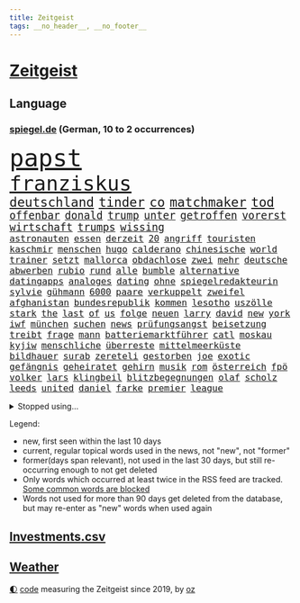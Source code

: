 ```yaml
---
title: Zeitgeist
tags: __no_header__, __no_footer__
---
```


# [Zeitgeist](https://oliz.io/zeitgeist/)

## Language

<h3><a href="https://www.spiegel.de" target="_blank">spiegel.de</a> (German, 10 to 2 occurrences)</h3>
<p style="font-family:monospace">
<span style="font-size:32pt"><a href="news_links.html#papst" class="current">papst</a></span>
<br>
<span style="font-size:27pt"><a href="news_links.html#franziskus" class="current">franziskus</a></span>
<br>
<span style="font-size:17pt"><a href="news_links.html#deutschland" class="current">deutschland</a></span>
<span style="font-size:17pt"><a href="news_links.html#tinder" class="new">tinder</a></span>
<span style="font-size:17pt"><a href="news_links.html#co" class="current">co</a></span>
<span style="font-size:17pt"><a href="news_links.html#matchmaker" class="current">matchmaker</a></span>
<span style="font-size:17pt"><a href="news_links.html#tod" class="current">tod</a></span>
<br>
<span style="font-size:14pt"><a href="news_links.html#offenbar" class="current">offenbar</a></span>
<span style="font-size:14pt"><a href="news_links.html#donald" class="current">donald</a></span>
<span style="font-size:14pt"><a href="news_links.html#trump" class="current">trump</a></span>
<span style="font-size:14pt"><a href="news_links.html#unter" class="current">unter</a></span>
<span style="font-size:14pt"><a href="news_links.html#getroffen" class="current">getroffen</a></span>
<span style="font-size:14pt"><a href="news_links.html#vorerst" class="current">vorerst</a></span>
<span style="font-size:14pt"><a href="news_links.html#wirtschaft" class="current">wirtschaft</a></span>
<span style="font-size:14pt"><a href="news_links.html#trumps" class="current">trumps</a></span>
<span style="font-size:14pt"><a href="news_links.html#wissing" class="current">wissing</a></span>
<br>
<span style="font-size:12pt"><a href="news_links.html#astronauten" class="current">astronauten</a></span>
<span style="font-size:12pt"><a href="news_links.html#essen" class="current">essen</a></span>
<span style="font-size:12pt"><a href="news_links.html#derzeit" class="current">derzeit</a></span>
<span style="font-size:12pt"><a href="news_links.html#20" class="current">20</a></span>
<span style="font-size:12pt"><a href="news_links.html#angriff" class="current">angriff</a></span>
<span style="font-size:12pt"><a href="news_links.html#touristen" class="current">touristen</a></span>
<span style="font-size:12pt"><a href="news_links.html#kaschmir" class="new">kaschmir</a></span>
<span style="font-size:12pt"><a href="news_links.html#menschen" class="current">menschen</a></span>
<span style="font-size:12pt"><a href="news_links.html#hugo" class="current">hugo</a></span>
<span style="font-size:12pt"><a href="news_links.html#calderano" class="new">calderano</a></span>
<span style="font-size:12pt"><a href="news_links.html#chinesische" class="current">chinesische</a></span>
<span style="font-size:12pt"><a href="news_links.html#world" class="current">world</a></span>
<span style="font-size:12pt"><a href="news_links.html#trainer" class="current">trainer</a></span>
<span style="font-size:12pt"><a href="news_links.html#setzt" class="current">setzt</a></span>
<span style="font-size:12pt"><a href="news_links.html#mallorca" class="current">mallorca</a></span>
<span style="font-size:12pt"><a href="news_links.html#obdachlose" class="new">obdachlose</a></span>
<span style="font-size:12pt"><a href="news_links.html#zwei" class="current">zwei</a></span>
<span style="font-size:12pt"><a href="news_links.html#mehr" class="current">mehr</a></span>
<span style="font-size:12pt"><a href="news_links.html#deutsche" class="current">deutsche</a></span>
<span style="font-size:12pt"><a href="news_links.html#abwerben" class="new">abwerben</a></span>
<span style="font-size:12pt"><a href="news_links.html#rubio" class="current">rubio</a></span>
<span style="font-size:12pt"><a href="news_links.html#rund" class="current">rund</a></span>
<span style="font-size:12pt"><a href="news_links.html#alle" class="current">alle</a></span>
<span style="font-size:12pt"><a href="news_links.html#bumble" class="new">bumble</a></span>
<span style="font-size:12pt"><a href="news_links.html#alternative" class="current">alternative</a></span>
<span style="font-size:12pt"><a href="news_links.html#datingapps" class="new">datingapps</a></span>
<span style="font-size:12pt"><a href="news_links.html#analoges" class="new">analoges</a></span>
<span style="font-size:12pt"><a href="news_links.html#dating" class="current">dating</a></span>
<span style="font-size:12pt"><a href="news_links.html#ohne" class="current">ohne</a></span>
<span style="font-size:12pt"><a href="news_links.html#spiegelredakteurin" class="current">spiegelredakteurin</a></span>
<span style="font-size:12pt"><a href="news_links.html#sylvie" class="new">sylvie</a></span>
<span style="font-size:12pt"><a href="news_links.html#gühmann" class="new">gühmann</a></span>
<span style="font-size:12pt"><a href="news_links.html#6000" class="current">6000</a></span>
<span style="font-size:12pt"><a href="news_links.html#paare" class="current">paare</a></span>
<span style="font-size:12pt"><a href="news_links.html#verkuppelt" class="new">verkuppelt</a></span>
<span style="font-size:12pt"><a href="news_links.html#zweifel" class="current">zweifel</a></span>
<span style="font-size:12pt"><a href="news_links.html#afghanistan" class="current">afghanistan</a></span>
<span style="font-size:12pt"><a href="news_links.html#bundesrepublik" class="current">bundesrepublik</a></span>
<span style="font-size:12pt"><a href="news_links.html#kommen" class="current">kommen</a></span>
<span style="font-size:12pt"><a href="news_links.html#lesotho" class="current">lesotho</a></span>
<span style="font-size:12pt"><a href="news_links.html#uszölle" class="current">uszölle</a></span>
<span style="font-size:12pt"><a href="news_links.html#stark" class="current">stark</a></span>
<span style="font-size:12pt"><a href="news_links.html#the" class="current">the</a></span>
<span style="font-size:12pt"><a href="news_links.html#last" class="current">last</a></span>
<span style="font-size:12pt"><a href="news_links.html#of" class="current">of</a></span>
<span style="font-size:12pt"><a href="news_links.html#us" class="current">us</a></span>
<span style="font-size:12pt"><a href="news_links.html#folge" class="current">folge</a></span>
<span style="font-size:12pt"><a href="news_links.html#neuen" class="current">neuen</a></span>
<span style="font-size:12pt"><a href="news_links.html#larry" class="new">larry</a></span>
<span style="font-size:12pt"><a href="news_links.html#david" class="current">david</a></span>
<span style="font-size:12pt"><a href="news_links.html#new" class="current">new</a></span>
<span style="font-size:12pt"><a href="news_links.html#york" class="current">york</a></span>
<span style="font-size:12pt"><a href="news_links.html#iwf" class="current">iwf</a></span>
<span style="font-size:12pt"><a href="news_links.html#münchen" class="current">münchen</a></span>
<span style="font-size:12pt"><a href="news_links.html#suchen" class="current">suchen</a></span>
<span style="font-size:12pt"><a href="news_links.html#news" class="current">news</a></span>
<span style="font-size:12pt"><a href="news_links.html#prüfungsangst" class="new">prüfungsangst</a></span>
<span style="font-size:12pt"><a href="news_links.html#beisetzung" class="current">beisetzung</a></span>
<span style="font-size:12pt"><a href="news_links.html#treibt" class="current">treibt</a></span>
<span style="font-size:12pt"><a href="news_links.html#frage" class="current">frage</a></span>
<span style="font-size:12pt"><a href="news_links.html#mann" class="current">mann</a></span>
<span style="font-size:12pt"><a href="news_links.html#batteriemarktführer" class="new">batteriemarktführer</a></span>
<span style="font-size:12pt"><a href="news_links.html#catl" class="new">catl</a></span>
<span style="font-size:12pt"><a href="news_links.html#moskau" class="current">moskau</a></span>
<span style="font-size:12pt"><a href="news_links.html#kyjiw" class="current">kyjiw</a></span>
<span style="font-size:12pt"><a href="news_links.html#menschliche" class="new">menschliche</a></span>
<span style="font-size:12pt"><a href="news_links.html#überreste" class="current">überreste</a></span>
<span style="font-size:12pt"><a href="news_links.html#mittelmeerküste" class="new">mittelmeerküste</a></span>
<span style="font-size:12pt"><a href="news_links.html#bildhauer" class="new">bildhauer</a></span>
<span style="font-size:12pt"><a href="news_links.html#surab" class="new">surab</a></span>
<span style="font-size:12pt"><a href="news_links.html#zereteli" class="new">zereteli</a></span>
<span style="font-size:12pt"><a href="news_links.html#gestorben" class="current">gestorben</a></span>
<span style="font-size:12pt"><a href="news_links.html#joe" class="current">joe</a></span>
<span style="font-size:12pt"><a href="news_links.html#exotic" class="new">exotic</a></span>
<span style="font-size:12pt"><a href="news_links.html#gefängnis" class="current">gefängnis</a></span>
<span style="font-size:12pt"><a href="news_links.html#geheiratet" class="current">geheiratet</a></span>
<span style="font-size:12pt"><a href="news_links.html#gehirn" class="current">gehirn</a></span>
<span style="font-size:12pt"><a href="news_links.html#musik" class="current">musik</a></span>
<span style="font-size:12pt"><a href="news_links.html#rom" class="current">rom</a></span>
<span style="font-size:12pt"><a href="news_links.html#österreich" class="current">österreich</a></span>
<span style="font-size:12pt"><a href="news_links.html#fpö" class="current">fpö</a></span>
<span style="font-size:12pt"><a href="news_links.html#volker" class="new">volker</a></span>
<span style="font-size:12pt"><a href="news_links.html#lars" class="current">lars</a></span>
<span style="font-size:12pt"><a href="news_links.html#klingbeil" class="current">klingbeil</a></span>
<span style="font-size:12pt"><a href="news_links.html#blitzbegegnungen" class="new">blitzbegegnungen</a></span>
<span style="font-size:12pt"><a href="news_links.html#olaf" class="current">olaf</a></span>
<span style="font-size:12pt"><a href="news_links.html#scholz" class="current">scholz</a></span>
<span style="font-size:12pt"><a href="news_links.html#leeds" class="current">leeds</a></span>
<span style="font-size:12pt"><a href="news_links.html#united" class="current">united</a></span>
<span style="font-size:12pt"><a href="news_links.html#daniel" class="current">daniel</a></span>
<span style="font-size:12pt"><a href="news_links.html#farke" class="new">farke</a></span>
<span style="font-size:12pt"><a href="news_links.html#premier" class="current">premier</a></span>
<span style="font-size:12pt"><a href="news_links.html#league" class="current">league</a></span>
</p>
<details>
<summary>Stopped using...</summary>
<p class="former" style="font-size:12pt">
besiegt(1643) nötig(1643) pakistan(1643) ruhe(1643) philippinen(1642) geliefert(1640) sicherheitskräfte(1640) vergeblich(1640) bundesweit(1639) oktober(1639) polen(1639) umwelt(1639) verfassungsschutz(1639) 2020(1638) aufmerksamkeit(1638) begründung(1638) joachim(1638) keller(1638) seitdem(1638) september(1638) 2021(1637) 5(1637) arbeitsplatz(1637) sinken(1637) volkswagen(1637) 35(1636) angela(1636) merkel(1636) polens(1636) verschiebt(1636) zusammenhang(1636) angeblichen(1635) folgte(1635) getan(1635) investitionen(1635) umstrittenen(1635) west(1635) öffnen(1635) voraus(1634) halle(1633) wettbewerb(1633) bekanntesten(1632) beteiligten(1632) daher(1632) erinnerungen(1632) finanziell(1632) super(1632) verbietet(1632) beginnen(1631) beschwerden(1631) fielen(1631) militärs(1631) miteinander(1631) nutzt(1631) signal(1631) verbindung(1631) zinsen(1631) eingestellt(1630) fußballprofi(1630) mengen(1630) unbekannten(1630) wiederholt(1630) 31(1629) august(1629) bewegen(1628) distanziert(1628) hoher(1628) niederlande(1628) coach(1627) athleten(1626) irak(1626) kim(1626) wohnhaus(1626) lkw(1625) juristisch(1624) rassistischen(1624) tokio(1624) frachter(1623) langfristig(1623) klimapolitik(1622) brite(1621) mittlerweile(1621) 2030(1619) porsche(1619) spenden(1619) genauso(1618) beschlagnahmt(1617) rechtzeitig(1617) treiben(1616) weckt(1616) aufgetaucht(1615) händler(1614) verantwortung(1614) holocaust(1613) not(1613) steffen(1611) profis(1609) vermisste(1608) syrer(1607) vorwürfen(1604) holte(1603) olympia(1601) herausforderung(1599) besteht(1597) foto(1589) carlos(1495) gebeten(1456) werte(1440) finanziert(1437) durchbruch(1410) 120(1337) konzerns(1334) befürwortet(1327) schlafen(1313) mike(1310) gemeinschaft(1300) nfl(1285) inklusive(1250) rande(1232) tradition(1220) invasion(1219) gerichte(1178) beschäftigen(1176) herausgefunden(1157) positiven(1154) flughäfen(1152) versagen(1142) gelöst(1127) terror(1127) kriegsverbrechen(1111) microsoft(1109) bewusst(1108) nationalelf(1099) wiederaufbau(1098) verärgert(1068) regieren(1065) verhängnis(1062) suchte(1049) grünenpolitikerin(1046) bedarf(1036) schwächen(1034) misshandelt(1027) grün(1021) neustart(1013) newsletter(1010) kampagne(1009) entfernen(1000) rettungsaktion(999) wagner(973) führten(970) peru(957) 05(954) nackt(945) luftangriffe(888) spion(874) einstige(866) ig(866) metall(866) pop(862) 47(849) kieler(835) praxis(829) gegründet(828) bewahren(809) verdächtigt(806) alcaraz(803) technologie(800) leon(799) 150000(779) panik(779) karin(773) uhren(773) lieferte(770) rivalen(767) angenommen(755) handelte(749) miami(743) asylpolitik(736) veröffentlichte(725) urlauber(713) ost(712) arbeiter(707) zoll(693) schlagabtausch(685) partien(673) verriet(656) drückt(642) essener(636) vertrauter(633) staus(623) service(619) netanyahus(610) folter(609) betriebe(603) unerwartet(602) knie(594) kandidiert(592) hisbollah(587) ärgert(583) reformiert(572) auswertung(571) besserung(570) hymne(570) miliz(568) eingeschränkt(565) rolf(565) aserbaidschan(559) sportlich(559) königshaus(552) raumstation(548) medizinische(542) lahmgelegt(541) wütend(540) stimmte(535) nominierung(533) geiseln(529) mancherorts(526) wagt(525) geräumt(522) club(515) kilo(514) empfehlungen(511) einschnitte(505) kanzlerkandidat(505) beschuldigte(502) bettina(502) kündigungen(491) ließe(491) ausgleich(480) historischer(477) po(474) grundgesetz(466) gezahlt(465) gerungen(464) giftige(463) mögen(457) eilantrag(455) provokation(455) normalerweise(453) begegnen(452) brandenburgischen(452) ordentlich(450) dahintersteckt(449) linien(448) anthony(444) hype(437) japaner(434) piloten(434) verbündete(432) kindheit(430) heiraten(428) nackte(424) plänen(416) wald(415) angeordnet(414) gäbe(409) polizeibeamte(409) auslieferung(405) rasch(405) zentimeter(403) rechtslage(399) regimes(398) sabine(398) jenseits(396) mitmachen(395) planung(395) schülerinnen(392) angewiesen(391) kürze(387) kitas(384) flüchtlingen(381) schnellste(379) geschoben(370) studien(367) bedingung(365) bewerbung(364) fangen(361) set(361) vehement(360) mögliches(359) schlimmsten(359) türen(357) ostküste(352) straßenbahn(351) häufen(350) relativ(350) ablauf(344) autobranche(343) parteispitze(340) systematisch(340) klug(337) stephen(335) kryptowährung(334) polarisiert(328) besitzt(327) verdachtsfall(325) reiz(324) heimspiel(323) vogelgrippe(323) kugeln(320) verbrenneraus(319) lebenserwartung(317) gemessen(313) eingesperrt(312) einzig(311) entsprechend(311) entwirft(308) suchten(306) demi(301) geschehnissen(301) shitstorm(299) verwüstet(298) gewaltsamen(296) lohn(296) süddeutschland(296) indische(294) /(293) beschweren(293) stationen(293) ausgebuht(292) axel(287) gelitten(285) hubert(283) einzelhandel(282) grüner(282) naomi(282) moderierte(280) wanderer(280) erfinden(278) wachsende(278) königliche(277) zulassung(276) fabian(275) gekämpft(275) autounfall(273) besseren(273) immobilienkrise(268) strenge(267) verfehlt(267) ertrunken(266) lothar(266) weltgesundheitsorganisation(265) angekündigte(264) oberfläche(264) inlandsgeheimdienst(262) zweijähriger(262) schwierigen(258) kater(257) dämpfer(256) impfstoff(254) behauptete(253) mobilisieren(253) 83(251) knüpfen(249) verzweifelt(248) anrichten(247) a1(246) routinen(246) telefoniert(244) dir(243) lächerlich(243) coronavirus(241) umfragewerte(236) autokraten(234) schadstoffe(234) senden(232) staatsoberhaupt(232) reformieren(230) 82(229) abbau(226) japans(226) rekrutiert(226) khan(225) impfgegner(224) kapital(224) nämlich(224) charts(223) filialen(222) norwegischen(222) standard(221) tagesordnung(221) abschuss(220) kanal(220) kuba(220) prangern(219) verbannt(218) allgemeine(217) entertainer(217) unterbringung(216) bauarbeiten(210) dienstagmorgen(210) bezeichnen(207) krebserkrankung(207) umsätze(207) celle(206) heidi(206) rechtswidrig(205) ausweitung(204) bruchteil(204) pakistanischen(204) baku(203) eingestuft(203) einzelnen(201) handyverbot(200) missgeschick(200) torhüterin(200) cavallo(197) gisèle(197) verüben(197) 2500(196) abgeschlagen(196) recherchen(196) befragten(194) kleinkinder(194) koalieren(194) verfassung(194) milizen(193) quarterback(193) wesentlich(193) pelicot(192) gewagt(191) begeisterte(190) ausgehen(189) kansas(189) verdiente(188) goretzka(187) härteren(187) mutmaßlichem(187) australischen(186) beschossen(186) bka(186) freundlich(186) wiedereröffnung(186) aston(185) silke(185) unosicherheitsrat(185) einziehen(183) milde(182) strackzimmermann(182) günstigere(180) mutterschaft(180) umdenken(180) vögel(180) arizona(179) adhs(178) vorsorglich(178) artenvielfalt(177) finnische(177) laufenden(176) feierlich(175) augenarzt(174) tsg(174) hilflos(173) guterres(172) stellungen(172) unogeneralsekretär(172) branchenverband(168) chip(168) bewirken(166) fünfprozenthürde(165) zusammenarbeiten(165) getrennt(164) hiobsbotschaft(164) bundesrat(162) einstellung(162) gesteigert(162) dubaischokolade(161) eddie(161) pink(161) tanken(161) schweigeminute(160) bob(158) volksbühne(158) akkuschrauber(157) beschuldigten(157) rekordhoch(157) schokolade(156) uhaft(156) auszüge(155) humanitärer(155) gemeinsamer(154) stopp(154) ernüchternd(153) schlappe(153) ikone(151) glücksfall(150) ukrainekriegs(150) 72(148) kliniken(148) kurden(148) fsv(147) fußballliga(147) kompakt(147) kurdische(147) milliardenhöhe(147) talfahrt(147) tonnenweise(147) bedrohungen(146) gewaltige(146) islamischer(146) louisiana(146) personalien(146) tankstelle(146) zünden(145) knickt(144) wärmepumpen(144) einwanderung(143) fähre(143) mexico(143) blatt(142) chalamet(142) gefahndet(142) hingerichtet(142) lucas(142) schmuck(142) schulzeit(142) timothée(142) ähneln(142) aiwanger(141) bewunderung(141) sprint(140) abgestimmt(139) warnstreiks(139) komikerin(137) effizient(136) ausgaben(135) greenpeace(135) nordsyrien(135) provokanten(135) verurteilen(135) young(135) ignoranz(134) meines(134) brandanschlag(133) diebin(133) wehtun(133) zocken(133) ökonomische(133) grimes(132) scharfer(132) kunststück(131) wirtschaftsweise(130) borowski(129) kurioses(129) angemeldet(128) apotheke(128) boxlegende(128) telefonat(128) tyson(128) belasten(127) geplündert(127) stützpunkt(127) weisheit(127) abkehr(126) beton(125) verheerende(125) abheben(124) begehrt(124) syrischen(124) uhrzeit(124) wiese(124) heimatorte(123) übergeben(123) arbeitsgericht(122) aserbaidschans(121) energieinfrastruktur(121) nachtklub(121) 62(120) baugenehmigungen(120) befragung(120) extra(119) gelockert(119) manches(118) schlange(118) französin(117) herunter(117) jeans(117) wenigstens(117) morddrohungen(115) sparer(115) aufzugeben(114) bildzeitung(114) heidelberger(114) medizinstudium(114) noten(114) traurig(114) vereinigte(114) rachel(113) ernsthaft(112) machthabern(112) nervt(112) besonderer(111) führungsstil(111) komische(111) verankert(111) ältestes(111) überführen(111) wgzimmer(110) drogenkartelle(109) grüßen(109) norweger(109) schiffsunglück(109) tränengas(109) vorläufig(109) hagen(108) ratschläge(108) rockband(108) währung(108) befeuern(107) spielraum(107) würdig(107) sage(106) zurückgegeben(106) brutaler(105) oberbayern(105) prinzen(105) bali(104) messenger(104) umstrittensten(104) 2034(103) feministischen(103) radikaler(102) zeitdruck(102) anfänger(101) anführerin(101) anhand(101) blind(101) schülern(101) begnadigung(100) chips(100) fahrverbot(100) francesco(100) standards(100) verursachten(100) 42jährigen(99) verbalen(99) nominierungen(98) venezolanische(98) vorschlagen(98) zähne(98) freigelassen(97) haftanstalt(97) umsonst(97) weite(97) erbeutet(96) reagiere(96) selbstkritik(96) bulgarien(95) charité(95) footballstar(95) geldanlage(94) kontrollierte(94) begab(93) boni(93) monika(93) sexszenen(93) ezb(92) ökostrom(92) butch(91) eingekauft(91) glaubens(91) kichatbot(91) suni(91) wilmore(91) zutaten(91) altersdiskriminierung(90) aufzuarbeiten(90) enthalten(90) erarbeitet(90) großfamilie(90) verbreiteten(90) vergiftet(90) kapitulation(89) oppositionellen(89) socken(89) baldoni(88) blake(88) erfüllten(88) geschenken(88) heathrow(88) lively(88) qualifikationsspiel(88) anstellt(87) dringendem(87) freud(87) gründet(87) skifahren(87) beigetragen(86) santa(86) 2045(85) bella(85) erdtrabant(85) hollywoodregisseur(85) lockerung(85) schnitzer(85) verschlossene(85) isanführer(84) odyssee(84) pelicots(84) ramsey(84) gegenmittel(83) lawinenunglück(83) schulter(83) verfolgten(83) verrücktesten(83) veto(83) bewaffneten(82) flasche(82) panamakanals(82) research(82) whiskey(82) madrider(81) panama(81) predigt(81) setze(81) skandale(81) spitzenturnerin(81) tanker(81) usschauspielerin(81) votiert(81) zusammenschluss(81) baubranche(80) bui(80) gesunden(80) gewöhnen(80) kampfgeist(80) suchaktion(80) unomenschenrechtsbüro(80) ziviler(80) 77(79) air(79) currywurst(79) ernte(79) lehrern(79) versöhnlich(79) 41jährige(78) adhanom(78) bewegte(78) frost(78) geborene(78) ghebreyesus(78) hintergründen(78) somalia(78) tedros(78) unsinn(78) verwechseln(78) whochef(78) übungen(78) benennt(77) kreisverband(77) massiver(77) simbabwe(77) spektakuläre(77) stromkosten(77) unomitarbeiter(77) verwandelten(77) wintersport(77) anfangen(76) drogenkonsum(76) gradmesser(76) handschlag(76) schmecken(76) träge(76) vorbeigeflogen(76) 289(75) darm(75) homosexualität(75) uk(75) uran(75) verschulden(75) abgenickt(74) karibikinsel(74) radprofi(74) schlimmen(74) teddy(74) vollständige(74) amtlich(73) gedenkort(73) melbourne(73) petitionen(73) richtlinien(73) rsfmiliz(73) scheine(73) dinosauriern(72) haufen(72) oblast(72) starlink(72) angefeindet(71) beteuern(71) geimpft(71) gesetzentwurf(71) hannawald(71) spanischer(71) stört(71) aufgegebene(70) besetztes(70) elitesoldat(70) erfolgsgeschichte(70) khartum(70) klimaneutral(70) mithalten(70) stellvertreter(70) viererbob(70) anhaltspunkte(69) doris(69) elend(69) entkommt(69) ergreift(69) erhalte(69) taxi(69) versorger(69) verweigern(69) auslandsnachrichtendienst(68) beamtenstatus(68) einlass(68) monatelang(68) unterkünften(68) zeugin(68) elbtunnel(67) mandy(67) neubeginn(67) regionalen(67) rentenversicherung(67) schiffen(67) chile(66) erneuerung(66) gleitbomben(66) milberg(66) narzissmus(66) premiere(66) prokrastination(66) unbesiegbar(66) ähnlichkeit(66) bestimmung(65) schimpfte(65) verpflegung(65) verzweifelten(65) winzerinnen(65) ausgabe(64) dm(64) unterlagen(64) unterlief(64) unterrichtet(64) vorstellungsgespräch(64) abgekommen(63) chilenischen(63) chinapolitik(63) feierabendverkehr(63) hoffenheims(63) kuriosesten(63) mentale(63) moral(63) tausender(63) zugreifen(63) aufmarsch(62) tenniswelt(62) ungültig(62) vertraulichen(62) abtrünnige(61) drogensüchtige(61) herkunftsland(61) känguru(61) norderney(61) stella(61) turbulentes(61) aufbau(60) bequem(60) plaudert(60) widersacher(60) belgrad(59) bredouille(59) egoismus(59) getränk(59) jobangebot(59) andrej(58) berlinmitte(58) neymars(58) 242(57) kooperationen(57) verkraften(57) fossile(56) lidl(56) meb(56) orange(56) schneidet(56) weile(56) aussortiert(55) kosteten(55) norwegens(55) vwbulli(55) eignen(54) gewissen(54) hang(54) sabotageakte(54) 89(53) aggression(53) durchsetzung(53) niko(53) niger(52) steckte(52) tipp(52) eingeschätzt(51) goebbels(51) rennkalender(51) sortieren(51) 299(50) clemens(50) siege(50) 60jährige(49) chefredakteur(49) duelle(49) ioc(49) bundestagsdebatte(48) fußballbundestrainer(48) gespendet(48) löschte(48) spender(48) vorgesehene(48) imamoğlu(47) marieagnes(47) millionenspende(47) riesiges(47) saale(47) umsiedlung(47) burkina(46) erzwingen(46) faso(46) maßstab(46) untergebracht(46) videoassistent(46) 0(45) befreite(45) berichteten(45) problems(45) runter(45) videobeweis(45) handelsrouten(44) warnstreik(44) anschließen(43) aufpassen(43) autoritären(43) bundestagsverwaltung(43) erfanden(43) erwischte(43) fleck(43) leo(43) milliardeninvestitionen(43) attraktive(42) befund(42) fußballstar(42) gremium(42) sicherheitsfreigaben(42) tägliche(42) werders(42) deine(41) euzölle(41) plastikteilchen(41) klum(40) langfristigen(40) terrorgruppe(40) chaotisch(39) fahrlehrer(39) guantanamo(39) operierte(39) rückreise(39) ungleiche(39) #metoo(38) 235(38) auszug(38) bdi(38) festland(38) mehrarbeit(38) rassismuserfahrungen(38) vermeintlich(38) windkraftanlagen(38) benutzt(37) friedensabkommen(37) grenzregion(37) kettensäge(37) mitbekommen(37) mitnehmen(37) unverhältnismäßig(37) ärzten(37) aufrechterhalten(36) bestechung(36) frösche(36) interessenkonflikte(36) lanka(36) pflegen(36) rechtfertigt(36) sri(36) anpfiff(35) auffahrunfall(35) brötchen(35) fundament(35) investors(35) kassel(35) schlechteste(35) showgeschäft(35) strikt(35) stromnetz(35) staatsapparat(34) verholfen(34) waldimir(34) watch(34) wetterwechsel(34) bodentruppen(33) sarscov2(33) ukraineverhandlungen(33) unsummen(33) verübt(33) anzukurbeln(32) brandner(32) co₂emissionen(32) grundgesetzes(32) human(32) mitteln(32) nachlass(32) rights(32) schreckens(32) bierchen(31) händeringend(31) shows(31) zuschauern(31) albanese(30) aufrüsten(30) fahrerflucht(30) formel1star(30) grandios(30) unfreiwillig(30) verachtung(30) wählern(30) fraktionsvorsitzende(29) kantine(29) marschiert(29) onlinehändler(29) religiöse(29) 26jährigen(28) aufgegangen(27) decke(27) dienten(27) ermittlungsbehörde(27) härtesten(27) tagebau(27) unvorstellbar(27) usbehörden(27) wohnraum(27) bswpolitiker(26) buchautor(26) filmgeschäft(26) fuest(26) geldstrafen(26) hamaspropaganda(26) populäre(26) bildschirm(25) doppelte(25) großzügig(25) hendrik(25) koala(25) kommentatoren(25) ärmsten(25) anstehen(24) banner(24) erben(24) mehrausgaben(24) offenlegung(24) preisgekrönte(24) reformierte(24) schlucken(24) ukraines(24) zwangspause(24) eon(23) expartnerin(23) konzentriert(23) stromausfall(23) berichterstattung(22) energiekonzern(22) flüssigkeit(22) glaubenssätzen(22) traumziel(22) a9(21) fe(21) hackman(21) pisten(21) selbstverständnis(21) voraussicht(21) weiterzugeben(21) besorgen(20) cent(20) gebunden(20) kulturzentrum(20) mesut(20) sondervermögen(20) spe(20) temperatur(20) traten(20) unvergessen(20) winzer(20) zunichtegemacht(20) özil(20) arakawa(19) betsy(19) reißen(19) abtreten(18) bestrebungen(18) connecticut(18) o'brien(18) rasche(18) schutzsuchende(18) beantworten(17) erfolgsrezept(17) ukrainern(17) billige(16) drauf(16) milliardenausgaben(16) milliardenpaket(16) rage(16) roberts(16) schwuler(16) 44jährigen(15) alleinherrscher(15) enfant(15) kubikmeter(15) melanie(15) parkinson(15) rundumschlag(15) terrible(15) trondheim(15) ukrainerusslandkrieg(15) unweit(15) verlass(15) beendigung(14) gegenstände(14) oberursel(14) pkk(14) pkkgründer(14) scham(14) schwarzrotes(14) toronto(14) äußerten(14) öcalan(14) bearbeiten(13) begrüßen(13) hörnchen(13) klatschpresse(13) long(13) nationaler(13) sachbearbeiterin(13) teilschuld(13) tennissport(13) airport(12) einmischen(12) entertainment(12) getäuscht(12) ludwigsburg(12) schuf(12) schuldenprogramm(12) usverwaltung(12) verlobten(12) eishockey(11) erzeugen(11) gigantisches(11) installiert(11) investitionspaket(11) kilometerweit(11) misslingt(11) motorräder(11) philippinische(11) pipeline(11) sahelzone(11) schriftsteller(11) teclebrhan(11)
</p>
</details>
<p>Legend:
<ul>
<li><span class="new">new</span>, first seen within the last 10 days</li>
<li><span class="current">current</span>, regular topical words used in the news, not "new", not "former"</li>
<li><span class="former">former(days span relevant)</span>, not used in the last 30 days, but still re-occurring enough to not get deleted</li>
<li>Only words which occurred at least twice in the RSS feed are tracked. <a href="language/filters.py">Some common words are blocked</a></li>
<li>Words not used for more than 90 days get deleted from the database, but may re-enter as "new" words when used again</li>
</ul>
</p>

## [Investments](investments.html)[.csv](investments.csv)

## [Weather](weather.html)

<footer>
<a href="javascript:toggleTheme()" class="nav">🌓</a>
<a href="https://github.com/ooz/zeitgeist">code</a> measuring the Zeitgeist since 2019, by <a href="https://oliz.io">oz</a>
</footer>
